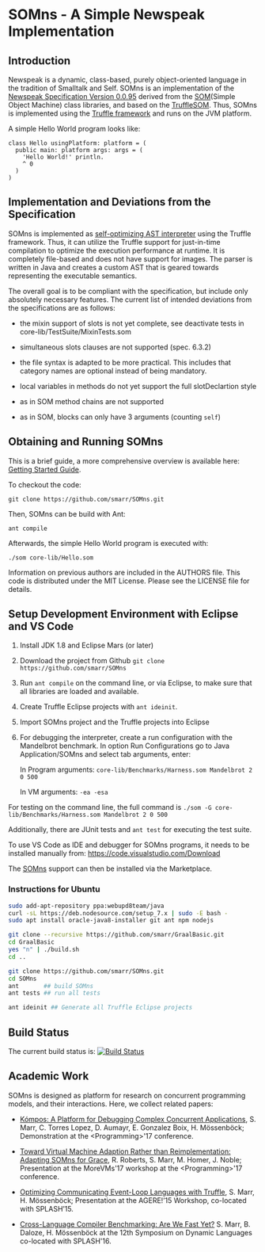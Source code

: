 SOMns - A Simple Newspeak Implementation
========================================

Introduction
------------

Newspeak is a dynamic, class-based, purely object-oriented language in the
tradition of Smalltalk and Self. SOMns is an implementation of the [Newspeak
Specification Version 0.0.95][spec] derived from the [SOM][SOM](Simple Object
Machine) class libraries, and based on the [TruffleSOM][TSOM]. Thus, SOMns is
implemented using the [Truffle framework][T] and runs on the JVM platform.

A simple Hello World program looks like:

```Smalltalk
class Hello usingPlatform: platform = (
  public main: platform args: args = (
    'Hello World!' println.
    ^ 0
  )
)
```

Implementation and Deviations from the Specification
----------------------------------------------------

SOMns is implemented as [self-optimizing AST interpreter][SOAI] using the
Truffle framework. Thus, it can utilize the Truffle support for just-in-time
compilation to optimize the execution performance at runtime. It is completely
file-based and does not have support for images. The parser is written in Java
and creates a custom AST that is geared towards representing the executable
semantics.

The overall goal is to be compliant with the specification, but include only
absolutely necessary features. The current list of intended deviations from
the specifications are as follows:

 - the mixin support of slots is not yet complete, see deactivate tests in core-lib/TestSuite/MixinTests.som

 - simultaneous slots clauses are not supported (spec. 6.3.2)

 - the file syntax is adapted to be more practical. This includes that
   category names are optional instead of being mandatory.

 - local variables in methods do not yet support the full slotDeclartion style

 - as in SOM method chains are not supported

 - as in SOM, blocks can only have 3 arguments (counting `self`)

Obtaining and Running SOMns
---------------------------

This is a brief guide, a more comprehensive overview is available here:
[Getting Started Guide](http://som-st.github.io/somns/getting-started/).

To checkout the code:

    git clone https://github.com/smarr/SOMns.git

Then, SOMns can be build with Ant:

    ant compile

Afterwards, the simple Hello World program is executed with:

    ./som core-lib/Hello.som

Information on previous authors are included in the AUTHORS file. This code is
distributed under the MIT License. Please see the LICENSE file for details.

Setup Development Environment with Eclipse and VS Code
------------------------------------------------------

1. Install JDK 1.8 and Eclipse Mars (or later)

2. Download the project from Github
   `git clone https://github.com/smarr/SOMns`

3. Run `ant compile` on the command line, or via Eclipse, to make sure that all
   libraries are loaded and available.

4. Create Truffle Eclipse projects with `ant ideinit`.

5. Import SOMns project and the Truffle projects into Eclipse

6. For debugging the interpreter, create a run configuration with the
   Mandelbrot benchmark.
   In option Run Configurations go to Java Application/SOMns and select tab
   arguments, enter:

   In Program arguments:
     `core-lib/Benchmarks/Harness.som Mandelbrot 2 0 500`

   In VM arguments:
     `-ea -esa`

For testing on the command line, the full command is
`./som -G core-lib/Benchmarks/Harness.som Mandelbrot 2 0 500`

Additionally, there are JUnit tests and `ant test` for executing the test suite.

To use VS Code as IDE and debugger for SOMns programs,
it needs to be installed manually from: https://code.visualstudio.com/Download

The [SOMns](https://marketplace.visualstudio.com/items?itemName=MetaConcProject.SOMns) support can then be installed via the Marketplace.

### Instructions for Ubuntu

```bash
sudo add-apt-repository ppa:webupd8team/java
curl -sL https://deb.nodesource.com/setup_7.x | sudo -E bash -
sudo apt install oracle-java8-installer git ant npm nodejs

git clone --recursive https://github.com/smarr/GraalBasic.git
cd GraalBasic
yes "n" | ./build.sh
cd ..

git clone https://github.com/smarr/SOMns.git
cd SOMns
ant       ## build SOMns
ant tests ## run all tests

ant ideinit ## Generate all Truffle Eclipse projects
```

Build Status
------------

The current build status is: [![Build Status](https://travis-ci.org/smarr/SOMns.png?branch=master)](https://travis-ci.org/smarr/SOMns)

Academic Work
-------------

SOMns is designed as platform for research on concurrent programming models,
and their interactions. Here, we collect related papers:

 - [Kómpos: A Platform for Debugging Complex Concurrent Applications](http://stefan-marr.de/downloads/progdemo-marr-et-al-kompos-a-platform-for-debugging-complex-concurrent-applications.pdf),
   S. Marr, C. Torres Lopez, D. Aumayr, E. Gonzalez Boix, H. Mössenböck; Demonstration at the &lt;Programming&gt;'17 conference.

 - [Toward Virtual Machine Adaption Rather than Reimplementation: Adapting SOMns for Grace](http://stefan-marr.de/downloads/morevms17-roberts-et-al-toward-virtual-machine-adaption.pdf),
   R. Roberts, S. Marr, M. Homer, J. Noble;
   Presentation at the MoreVMs'17 workshop at the &lt;Programming&gt;'17 conference.

 - [Optimizing Communicating Event-Loop Languages with Truffle](http://stefan-marr.de/2015/10/optimizing-communicating-event-loop-languages-with-truffle/),
    S. Marr, H. Mössenböck; Presentation at the AGERE!’15 Workshop, co-located with SPLASH’15.

 - [Cross-Language Compiler Benchmarking: Are We Fast Yet?](http://stefan-marr.de/papers/dls-marr-et-al-cross-language-compiler-benchmarking-are-we-fast-yet/)
    S. Marr, B. Daloze, H. Mössenböck at the 12th Symposium on
    Dynamic Languages co-located with SPLASH'16.

 [SOM]: http://som-st.github.io/
 [TSOM]:https://github.com/SOM-st/TruffleSOM
 [SOAI]:http://lafo.ssw.uni-linz.ac.at/papers/2012_DLS_SelfOptimizingASTInterpreters.pdf
 [T]:   http://ssw.uni-linz.ac.at/Research/Projects/JVM/Truffle.html
 [spec]:http://bracha.org/newspeak-spec.pdf
